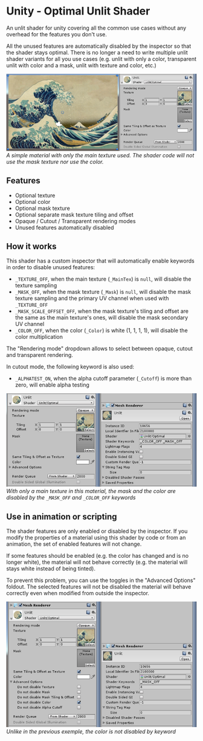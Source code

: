 # Unity - Optimal Unlit Shader
An unlit shader for unity covering all the common use cases without any overhead for the features you don't use.

All the unused features are automatically disabled by the inspector so that the shader stays optimal. There is no longer a need to write multiple unlit shader variants for all you use cases (e.g. unlit with only a color, transparent unlit with color and a mask, unlit with texture and color, etc.)

![Screenshot 1](docs/optimalunlitshader-screenshot1.png)<br/>
*A simple material with only the main texture used. The shader code will not use the mask texture nor use the color.*

## Features
* Optional texture 
* Optional color
* Optional mask texture
* Optional separate mask texture tiling and offset
* Opaque / Cutout / Transparent rendering modes
* Unused features automatically disabled

## How it works

This shader has a custom inspector that will automatically enable keywords in order to disable unused features:
* `_TEXTURE_OFF`, when the main texture (`_MainTex`) is `null`, will disable the texture sampling
* `_MASK_OFF`, when the mask texture (`_Mask`) is `null`, will disable the mask texture sampling and the primary UV channel when used with `_TEXTURE_OFF`
* `_MASK_SCALE_OFFSET_OFF`, when the mask texture's tiling and offset are the same as the main texture's ones, will disable the mask secondary UV channel
* `_COLOR_OFF`, when the color (`_Color`) is white (1, 1, 1, 1), will disable the color multiplication

The "Rendering mode" dropdown allows to select between opaque, cutout and transparent rendering.

In cutout mode, the following keyword is also used:
* `_ALPHATEST_ON`, when the alpha cutoff parameter (`_Cutoff`) is more than zero, will enable alpha testing



![Screenshot 2](docs/optimalunlitshader-screenshot2.png)<br/>
*With only a main texture in this material, the mask and the color are disabled by the `_MASK_OFF` and `_COLOR_OFF` keywords*

## Use in animation or scripting

The shader features are only enabled or disabled by the inspector. If you modify the properties of a material using this shader by code or from an animation, the set of enabled features will not change.

If some features should be enabled (e.g. the color has changed and is no longer white), the material will not behave correctly (e.g. the material will stays white instead of being tinted).

To prevent this problem, you can use the toggles in the "Advanced Options" foldout. The selected features will not be disabled the material will behave correctly even when modified from outside the inspector.


![Screenshot 3](docs/optimalunlitshader-screenshot3.png)<br/>
*Unlike in the previous exemple, the color is not disabled by keyword*